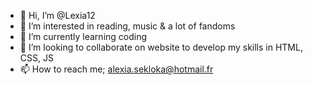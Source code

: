 - 👋 Hi, I’m @Lexia12
- 👀 I’m interested in reading, music & a lot of fandoms
- 🌱 I’m currently learning coding 
- 💞️ I’m looking to collaborate on website to develop my skills in HTML, CSS, JS
- 📫 How to reach me; alexia.sekloka@hotmail.fr

<!---
Lexia12/Lexia12 is a ✨ special ✨ repository because its `README.md` (this file) appears on your GitHub profile.
You can click the Preview link to take a look at your changes.
--->
